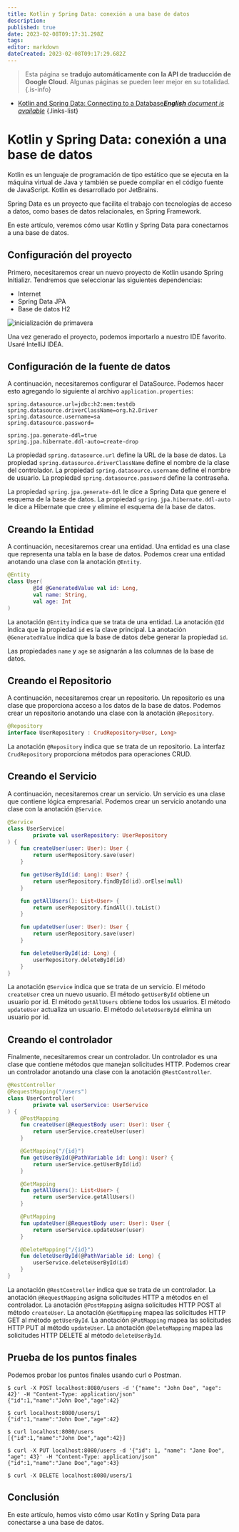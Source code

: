 ```yaml
---
title: Kotlin y Spring Data: conexión a una base de datos
description: 
published: true
date: 2023-02-08T09:17:31.298Z
tags: 
editor: markdown
dateCreated: 2023-02-08T09:17:29.682Z
---
```


> Esta página se **tradujo automáticamente con la API de traducción de Google Cloud**.
Algunas páginas se pueden leer mejor en su totalidad.{.is-info}



- [Kotlin and Spring Data: Connecting to a Database***English** document is available*](/en/Knowledge-base/Kotlin/kotlin-and-spring-data-connecting-to-a-database)
{.links-list}


# Kotlin y Spring Data: conexión a una base de datos

Kotlin es un lenguaje de programación de tipo estático que se ejecuta en la máquina virtual de Java y también se puede compilar en el código fuente de JavaScript. Kotlin es desarrollado por JetBrains.

Spring Data es un proyecto que facilita el trabajo con tecnologías de acceso a datos, como bases de datos relacionales, en Spring Framework.

En este artículo, veremos cómo usar Kotlin y Spring Data para conectarnos a una base de datos.

## Configuración del proyecto

Primero, necesitaremos crear un nuevo proyecto de Kotlin usando Spring Initializr. Tendremos que seleccionar las siguientes dependencias:

- Internet
- Spring Data JPA
- Base de datos H2

![inicialización de primavera](https://i.imgur.com/G9dLNcJ.png)

Una vez generado el proyecto, podemos importarlo a nuestro IDE favorito. Usaré IntelliJ IDEA.

## Configuración de la fuente de datos

A continuación, necesitaremos configurar el DataSource. Podemos hacer esto agregando lo siguiente al archivo `application.properties`:

```properties
spring.datasource.url=jdbc:h2:mem:testdb
spring.datasource.driverClassName=org.h2.Driver
spring.datasource.username=sa
spring.datasource.password=

spring.jpa.generate-ddl=true
spring.jpa.hibernate.ddl-auto=create-drop
```

La propiedad `spring.datasource.url` define la URL de la base de datos. La propiedad `spring.datasource.driverClassName` define el nombre de la clase del controlador. La propiedad `spring.datasource.username` define el nombre de usuario. La propiedad `spring.datasource.password` define la contraseña.

La propiedad `spring.jpa.generate-ddl` le dice a Spring Data que genere el esquema de la base de datos. La propiedad `spring.jpa.hibernate.ddl-auto` le dice a Hibernate que cree y elimine el esquema de la base de datos.

## Creando la Entidad

A continuación, necesitaremos crear una entidad. Una entidad es una clase que representa una tabla en la base de datos. Podemos crear una entidad anotando una clase con la anotación `@Entity`.

```kotlin
@Entity
class User(
        @Id @GeneratedValue val id: Long,
        val name: String,
        val age: Int
)
```

La anotación `@Entity` indica que se trata de una entidad. La anotación `@Id` indica que la propiedad `id` es la clave principal. La anotación `@GeneratedValue` indica que la base de datos debe generar la propiedad `id`.

Las propiedades `name` y `age` se asignarán a las columnas de la base de datos.

## Creando el Repositorio

A continuación, necesitaremos crear un repositorio. Un repositorio es una clase que proporciona acceso a los datos de la base de datos. Podemos crear un repositorio anotando una clase con la anotación `@Repository`.

```kotlin
@Repository
interface UserRepository : CrudRepository<User, Long>
```

La anotación `@Repository` indica que se trata de un repositorio. La interfaz `CrudRepository` proporciona métodos para operaciones CRUD.

## Creando el Servicio

A continuación, necesitaremos crear un servicio. Un servicio es una clase que contiene lógica empresarial. Podemos crear un servicio anotando una clase con la anotación `@Service`.

```kotlin
@Service
class UserService(
        private val userRepository: UserRepository
) {
    fun createUser(user: User): User {
        return userRepository.save(user)
    }

    fun getUserById(id: Long): User? {
        return userRepository.findById(id).orElse(null)
    }

    fun getAllUsers(): List<User> {
        return userRepository.findAll().toList()
    }

    fun updateUser(user: User): User {
        return userRepository.save(user)
    }

    fun deleteUserById(id: Long) {
        userRepository.deleteById(id)
    }
}
```

La anotación `@Service` indica que se trata de un servicio. El método `createUser` crea un nuevo usuario. El método `getUserById` obtiene un usuario por id. El método `getAllUsers` obtiene todos los usuarios. El método `updateUser` actualiza un usuario. El método `deleteUserById` elimina un usuario por id.

## Creando el controlador

Finalmente, necesitaremos crear un controlador. Un controlador es una clase que contiene métodos que manejan solicitudes HTTP. Podemos crear un controlador anotando una clase con la anotación `@RestController`.

```kotlin
@RestController
@RequestMapping("/users")
class UserController(
        private val userService: UserService
) {
    @PostMapping
    fun createUser(@RequestBody user: User): User {
        return userService.createUser(user)
    }

    @GetMapping("/{id}")
    fun getUserById(@PathVariable id: Long): User? {
        return userService.getUserById(id)
    }

    @GetMapping
    fun getAllUsers(): List<User> {
        return userService.getAllUsers()
    }

    @PutMapping
    fun updateUser(@RequestBody user: User): User {
        return userService.updateUser(user)
    }

    @DeleteMapping("/{id}")
    fun deleteUserById(@PathVariable id: Long) {
        userService.deleteUserById(id)
    }
}
```

La anotación `@RestController` indica que se trata de un controlador. La anotación `@RequestMapping` asigna solicitudes HTTP a métodos en el controlador. La anotación `@PostMapping` asigna solicitudes HTTP POST al método `createUser`. La anotación `@GetMapping` mapea las solicitudes HTTP GET al método `getUserById`. La anotación `@PutMapping` mapea las solicitudes HTTP PUT al método `updateUser`. La anotación `@DeleteMapping` mapea las solicitudes HTTP DELETE al método `deleteUserById`.

## Prueba de los puntos finales

Podemos probar los puntos finales usando curl o Postman.

```
$ curl -X POST localhost:8080/users -d '{"name": "John Doe", "age": 42}' -H "Content-Type: application/json"
{"id":1,"name":"John Doe","age":42}

$ curl localhost:8080/users/1
{"id":1,"name":"John Doe","age":42}

$ curl localhost:8080/users
[{"id":1,"name":"John Doe","age":42}]

$ curl -X PUT localhost:8080/users -d '{"id": 1, "name": "Jane Doe", "age": 43}' -H "Content-Type: application/json"
{"id":1,"name":"Jane Doe","age":43}

$ curl -X DELETE localhost:8080/users/1
```

## Conclusión

En este artículo, hemos visto cómo usar Kotlin y Spring Data para conectarse a una base de datos.
